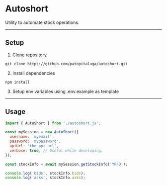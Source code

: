 # Autoshort

Utility to automate stock operations.

------

## Setup

1. Clone repository
```console
git clone https://github.com/patopitaluga/autoshort.git
```

2. Install dependencies
```console
npm install
```

3. Setup env variables using .env.example as template

------

## Usage

```javascript
import { AutoShort } from './autoshort.js';

const mySession = new AutoShort({
  username: 'myemail',
  password: 'mypassword',
  apiUrl: 'the api url',
  verbose: true, // Useful while developing.
});

const stockInfo = await mySession.getStockInfo('YPFD');

console.log('bids', stockInfo.bids);
console.log('asks', stockInfo.asks);
```
